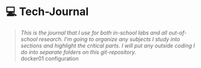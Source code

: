 # 💻 Tech-Journal
>*This is the journal that I use for both in-school labs and all out-of-school research. I'm going to organize any subjects I study into sections and highlight the critical parts. I will put any outside coding I do into separate folders on this git-repository.*    
docker01 configuration
